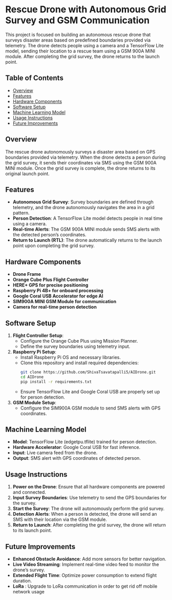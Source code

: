 # Rescue Drone with Autonomous Grid Survey and GSM Communication

This project is focused on building an autonomous rescue drone that surveys disaster areas based on predefined boundaries provided via telemetry. The drone detects people using a camera and a TensorFlow Lite model, sending their location to a rescue team using a GSM 900A MINI module. After completing the grid survey, the drone returns to the launch point.

## Table of Contents
- [Overview](#overview)
- [Features](#features)
- [Hardware Components](#hardware-components)
- [Software Setup](#software-setup)
- [Machine Learning Model](#machine-learning-model)
- [Usage Instructions](#usage-instructions)
- [Future Improvements](#future-improvements)

## Overview
The rescue drone autonomously surveys a disaster area based on GPS boundaries provided via telemetry. When the drone detects a person during the grid survey, it sends their coordinates via SMS using the GSM 900A MINI module. Once the grid survey is complete, the drone returns to its original launch point.

## Features
- **Autonomous Grid Survey**: Survey boundaries are defined through telemetry, and the drone autonomously navigates the area in a grid pattern.
- **Person Detection**: A TensorFlow Lite model detects people in real time using a camera.
- **Real-time Alerts**: The GSM 900A MINI module sends SMS alerts with the detected person’s coordinates.
- **Return to Launch (RTL)**: The drone automatically returns to the launch point upon completing the grid survey.

## Hardware Components
- **Drone Frame**
- **Orange Cube Plus Flight Controller**
- **HERE+ GPS for precise positioning**
- **Raspberry Pi 4B+ for onboard processing**
- **Google Coral USB Accelerator for edge AI**
- **SIM900A MINI GSM Module for communication**
- **Camera for real-time person detection**

## Software Setup
1. **Flight Controller Setup**:
   - Configure the Orange Cube Plus using Mission Planner.
   - Define the survey boundaries using telemetry input.
2. **Raspberry Pi Setup**:
   - Install Raspberry Pi OS and necessary libraries.
   - Clone this repository and install required dependencies:
     ```bash
     git clone https://github.com/ShivaTsavatapalli5/AIDrone.git
     cd AIDrone
     pip install -r requirements.txt
     ```
   - Ensure TensorFlow Lite and Google Coral USB are properly set up for person detection.
3. **GSM Module Setup**:
   - Configure the SIM900A GSM module to send SMS alerts with GPS coordinates.

## Machine Learning Model
- **Model**: TensorFlow Lite (edgetpu.tflite) trained for person detection.
- **Hardware Accelerator**: Google Coral USB for fast inference.
- **Input**: Live camera feed from the drone.
- **Output**: SMS alert with GPS coordinates of detected person.

## Usage Instructions
1. **Power on the Drone**: Ensure that all hardware components are powered and connected.
2. **Input Survey Boundaries**: Use telemetry to send the GPS boundaries for the survey.
3. **Start the Survey**: The drone will autonomously perform the grid survey.
4. **Detection Alerts**: When a person is detected, the drone will send an SMS with their location via the GSM module.
5. **Return to Launch**: After completing the grid survey, the drone will return to its launch point.

## Future Improvements
- **Enhanced Obstacle Avoidance**: Add more sensors for better navigation.
- **Live Video Streaming**: Implement real-time video feed to monitor the drone’s survey.
- **Extended Flight Time**: Optimize power consumption to extend flight duration.
- **LoRa** : Upgrade to LoRa communication in order to get rid off mobile network usage
